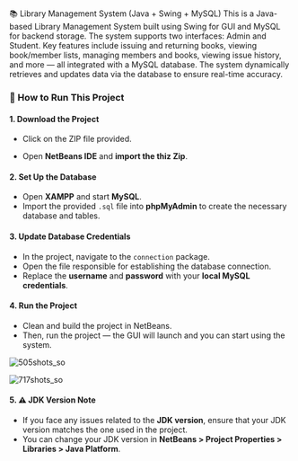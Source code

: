 📚 Library Management System (Java + Swing + MySQL)
This is a Java-based Library Management System built using Swing for GUI and MySQL for backend storage.
The system supports two interfaces: Admin and Student. Key features include issuing and returning books, viewing book/member lists, managing members and books, viewing issue history, and more — all integrated with a MySQL database. The system dynamically retrieves and updates data via the database to ensure real-time accuracy.

### 🚀 How to Run This Project

#### 1. Download the Project
- Click on the ZIP file provided.

- Open **NetBeans IDE** and **import the thiz Zip**.

#### 2. Set Up the Database
- Open **XAMPP** and start **MySQL**.
- Import the provided `.sql` file into **phpMyAdmin** to create the necessary database and tables.

#### 3. Update Database Credentials
- In the project, navigate to the `connection` package.
- Open the file responsible for establishing the database connection.
- Replace the **username** and **password** with your **local MySQL credentials**.

#### 4. Run the Project
- Clean and build the project in NetBeans.
- Then, run the project — the GUI will launch and you can start using the system.



![505shots_so](https://github.com/user-attachments/assets/baddd2c9-c732-4558-9fcc-232aea9dda6c)




![717shots_so](https://github.com/user-attachments/assets/3b191bb4-bb03-4c5b-aeb3-85ea6267e564)



#### 5. ⚠️ JDK Version Note
- If you face any issues related to the **JDK version**, ensure that your JDK version matches the one used in the project.
- You can change your JDK version in **NetBeans > Project Properties > Libraries > Java Platform**.
